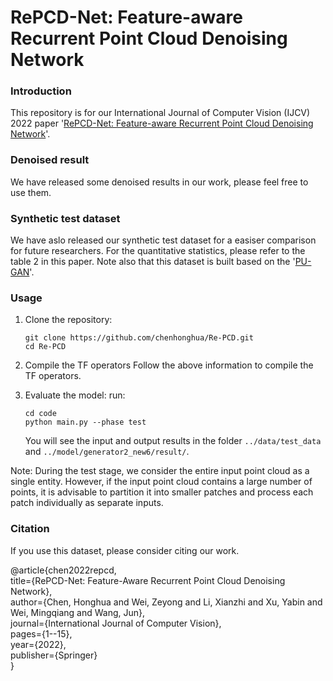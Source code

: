 # RePCD-Net: Feature-aware Recurrent Point Cloud Denoising Network

### Introduction
This repository is for our International Journal of Computer Vision (IJCV) 2022 paper '[RePCD-Net: Feature-aware Recurrent Point Cloud Denoising Network](https://link.springer.com/article/10.1007/s11263-021-01564-7)'. 

### Denoised result
We have released some denoised results in our work, please feel free to use them.

### Synthetic test dataset
We have aslo released our synthetic test dataset for a easiser comparison for future researchers. For the quantitative statistics, please refer to the table 2 in this paper. Note also that this dataset is built based on the '[PU-GAN](https://liruihui.github.io/publication/PU-GAN/)'.

### Usage

1. Clone the repository:

   ```shell
   git clone https://github.com/chenhonghua/Re-PCD.git
   cd Re-PCD
   ```
2. Compile the TF operators
   Follow the above information to compile the TF operators. 

3. Evaluate the model:
   run:
   ```shell
   cd code
   python main.py --phase test
   ```
   You will see the input and output results in the folder `../data/test_data` and `../model/generator2_new6/result/`.
   
Note: During the test stage, we consider the entire input point cloud as a single entity. However, if the input point cloud contains a large number of points, it is advisable to partition it into smaller patches and process each patch individually as separate inputs.


### Citation
If you use this dataset, please consider citing our work.

@article{chen2022repcd,  
  title={RePCD-Net: Feature-Aware Recurrent Point Cloud Denoising Network},  
  author={Chen, Honghua and Wei, Zeyong and Li, Xianzhi and Xu, Yabin and Wei, Mingqiang and Wang, Jun},  
  journal={International Journal of Computer Vision},  
  pages={1--15},  
  year={2022},  
  publisher={Springer}  
}

